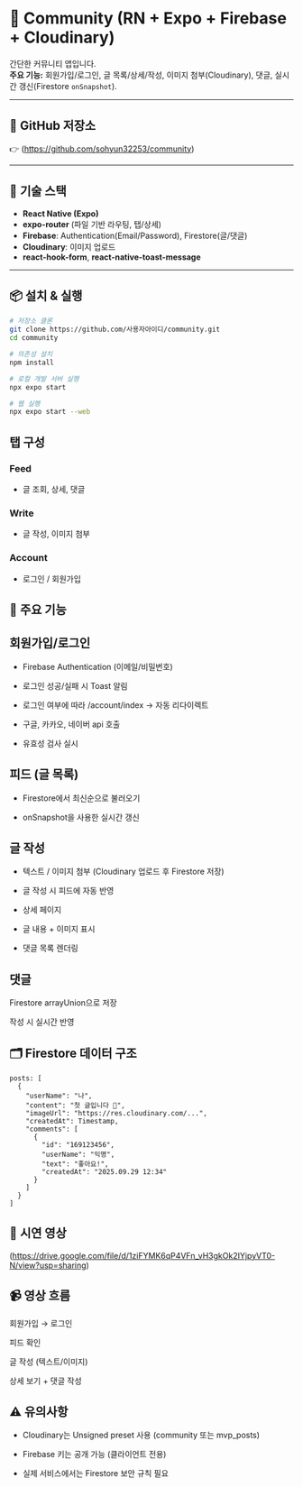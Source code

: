 # 📱 Community (RN + Expo + Firebase + Cloudinary)

간단한 커뮤니티 앱입니다.  
**주요 기능:** 회원가입/로그인, 글 목록/상세/작성, 이미지 첨부(Cloudinary), 댓글, 실시간 갱신(Firestore `onSnapshot`).

---

## 📂 GitHub 저장소
👉 (https://github.com/sohyun32253/community)  

---

## 🚀 기술 스택
- **React Native (Expo)**
- **expo-router** (파일 기반 라우팅, 탭/상세)
- **Firebase**: Authentication(Email/Password), Firestore(글/댓글)
- **Cloudinary**: 이미지 업로드
- **react-hook-form**, **react-native-toast-message**

---

## 📦 설치 & 실행

```bash
# 저장소 클론
git clone https://github.com/사용자아이디/community.git
cd community

# 의존성 설치
npm install

# 로컬 개발 서버 실행
npx expo start

# 웹 실행
npx expo start --web
```

## 탭 구성
### Feed 
- 글 조회, 상세, 댓글

### Write 
- 글 작성, 이미지 첨부

### Account 
- 로그인 / 회원가입

  

## 🔑 주요 기능

## 회원가입/로그인

- Firebase Authentication (이메일/비밀번호)

- 로그인 성공/실패 시 Toast 알림

- 로그인 여부에 따라 /account/index → 자동 리다이렉트

- 구글, 카카오, 네이버 api 호출

- 유효성 검사 실시

## 피드 (글 목록)

- Firestore에서 최신순으로 불러오기

- onSnapshot을 사용한 실시간 갱신

## 글 작성

- 텍스트 / 이미지 첨부 (Cloudinary 업로드 후 Firestore 저장)
  
- 글 작성 시 피드에 자동 반영

- 상세 페이지

- 글 내용 + 이미지 표시

- 댓글 목록 렌더링

## 댓글

Firestore arrayUnion으로 저장

작성 시 실시간 반영

## 🗂️ Firestore 데이터 구조
```
posts: [
  {
    "userName": "나",
    "content": "첫 글입니다 👋",
    "imageUrl": "https://res.cloudinary.com/...",
    "createdAt": Timestamp,
    "comments": [
      {
        "id": "169123456",
        "userName": "익명",
        "text": "좋아요!",
        "createdAt": "2025.09.29 12:34"
      }
    ]
  }
]
```

## 🎥 시연 영상

(https://drive.google.com/file/d/1ziFYMK6qP4VFn_vH3gkOk2IYjpyVT0-N/view?usp=sharing)

## 📹 영상 흐름

회원가입 → 로그인

피드 확인

글 작성 (텍스트/이미지)

상세 보기 + 댓글 작성

## ⚠️ 유의사항

- Cloudinary는 Unsigned preset 사용 (community 또는 mvp_posts)

- Firebase 키는 공개 가능 (클라이언트 전용)

- 실제 서비스에서는 Firestore 보안 규칙 필요



